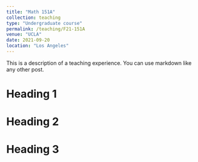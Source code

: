 ```yaml
---
title: "Math 151A"
collection: teaching
type: "Undergraduate course"
permalink: /teaching/F21-151A
venue: "UCLA"
date: 2021-09-20
location: "Los Angeles"
---
```


This is a description of a teaching experience. You can use markdown like any other post.

Heading 1
======

Heading 2
======

Heading 3
======
